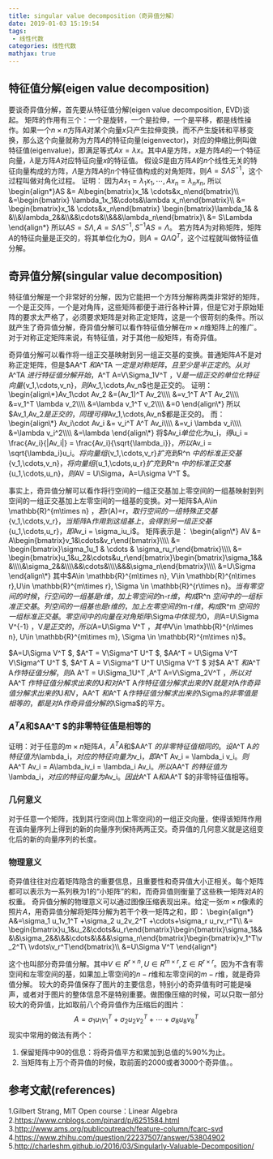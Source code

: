 ```yaml
---
title: singular value decomposition（奇异值分解）
date: 2019-01-03 15:19:54
tags:
 - 线性代数
categories: 线性代数
mathjax: true
---
```


## 特征值分解(eigen value decomposition)
要谈奇异值分解，首先要从特征值分解(eigen value decomposition, EVD)谈起。
矩阵的作用有三个：一个是旋转，一个是拉伸，一个是平移，都是线性操作。如果一个$n\times n$方阵$A$对某个向量$x$只产生拉伸变换，而不产生旋转和平移变换，那么这个向量就称为方阵$A$的特征向量(eigenvector)，对应的伸缩比例叫做特征值(eigenvalue)，即满足等式$Ax = \lambda x$。其中$A$是方阵，$x$是方阵$A$的一个特征向量，$\lambda$是方阵$A$对应特征向量$x$的特征值。
假设$S$是由方阵$A$的$n$个线性无关的特征向量构成的方阵，$\Lambda$是方阵$A$的$n$个特征值构成的对角矩阵，则$A=S\Lambda S^{-1}$，这个过程叫做对角化过程。
证明：
因为$Ax_1 = \lambda_1 x_1,\cdots,Ax_n = \lambda_n x_n$,
所以
\begin{align\*}AS &= A\begin{bmatrix}x_1& \cdots&x_n\end{bmatrix}\\\\
&=\begin{bmatrix} \lambda_1x_1&\cdots&\lambda x_n\end{bmatrix}\\\\
&= \begin{bmatrix}x_1& \cdots&x_n\end{bmatrix} \begin{bmatrix}\lambda_1& & &\\\\&\lambda_2&&\\\\&&\cdots&\\\\&&&\lambda_n\end{bmatrix}\\
&= S\Lambda
\end{align\*}
所以$AS=S\Lambda, A=S\Lambda S^{-1}, S^{-1}AS=\Lambda$。
若方阵$A$为对称矩阵，矩阵$A$的特征向量是正交的，将其单位化为$Q$，则$A=Q\Lambda Q^T$，这个过程就叫做特征值分解。

## 奇异值分解(singular value decomposition)
特征值分解是一个非常好的分解，因为它能把一个方阵分解称两类非常好的矩阵，一个是正交阵，一个是对角阵，这些矩阵都便于进行各种计算，但是它对于原始矩阵的要求太严格了，必须要求矩阵是对称正定矩阵，这是一个很苛刻的条件。所以就产生了奇异值分解，奇异值分解可以看作特征值分解在$m\times n$维矩阵上的推广。对于对称正定矩阵来说，有特征值，对于其他一般矩阵，有奇异值。

奇异值分解可以看作将一组正交基映射到另一组正交基的变换。普通矩阵$A$不是对称正定矩阵，但是$AA^T $和$A^TA $一定是对称矩阵，且至少是半正定的。从对$A^TA $进行特征值分解开始，$A^T A=V\Sigma_1V^T $，$V$是一组正交的单位化特征向量$\{v_1,\cdots,v_n\}$，则$Av_1,\cdots,Av_n$也是正交的。
证明：
\begin{align\*}Av_1\cdot Av_2 &=(Av_1)^T Av_2\\\\
&=v_1^T A^T Av_2\\\\
&=v_1^T \lambda v_2\\\\
&=\lambda v_1^T v_2\\\\
&=0
\end{align\*}
所以$Av_1,Av_2$是正交的，同理可得$Av_1,\cdots,Av_n$都是正交的。
而：
\begin{align\*}
Av_i\cdot Av_i &= v_i^T A^T Av_i\\\\
&=v_i \lambda v_i\\\\
&=\lambda v_i^2\\\\
&=\lambda
\end{align\*}
将$Av_i$单位化为$u_i$，得$u_i = \frac{Av_i}{|Av_i|} = \frac{Av_i}{\sqrt{\lambda_i}}$，所以$Av_i = \sqrt{\lambda_i}u_i$。
将向量组$\{v_1,\cdots,v_r\}$扩充到$R^n $中的标准正交基$\{v_1,\cdots,v_n\}$，将向量组$\{u_1,\cdots,u_r\}$扩充到$R^n $中的标准正交基$\{u_1,\cdots,u_n\}$，则$AV = U\Sigma$，$A=U\sigma V^T $。

事实上，奇异值分解可以看作将行空间的一组正交基加上零空间的一组基映射到列空间的一组正交基加上左零空间的一组基的变换。对一矩阵$A,A\in \mathbb{R}^{m\times n} $，若$r(A)=r$，取行空间的一组特殊正交基$\{v_1,\cdots,v_r\}$，当矩阵$A$作用到这组基上，会得到另一组正交基$\{u_1,\cdots,u_r\}$，即$Av_i = \sigma_iu_i$。
矩阵表示是：
\begin{align\*}
AV &= A\begin{bmatrix}v_1&\cdots&v_r\end{bmatrix}\\\\
&= \begin{bmatrix}\sigma_1u_1 & \cdots & \sigma_ru_r\end{bmatrix}\\\\
&= \begin{bmatrix}u_1&u_2&\cdots&u_r\end{bmatrix}\begin{bmatrix}\sigma_1&&&\\\\&\sigma_2&&\\\\&&\cdots&\\\\&&&\sigma_n\end{bmatrix}\\\\
&=U\Sigma
\end{align\*}
其中$A\in \mathbb{R}^{m\times n}, V\in \mathbb{R}^{n\times r},U\in \mathbb{R}^{m\times r}, \Sigma \in \mathbb{R}^{r\times n}$。
当有零空间的时候，行空间的一组基是$r$维，加上零空间的$n-r$维，构成$R^n $空间中的一组标准正交基。列空间的一组基也是$r$维的，加上左零空间的$m-r$维，构成$R^m $空间的一组标准正交基。零空间中的向量在对角矩阵$\Sigma$中体现为$0$，
则$A=U\Sigma V^{-1} $，$V$是正交的，所以$A=U\Sigma V^T $，其中$V\in \mathbb{R}^{n\times n}, U\in \mathbb{R}^{m\times m}, \Sigma \in \mathbb{R}^{m\times n}$。

$A=U\Sigma V^T $,
$A^T = V\Sigma^T U^T $,
$AA^T = U\Sigma V^T V\Sigma^T U^T $,
$A^T A = V\Sigma^T U^T U\Sigma V^T $
对$A A^T $和$A^T A$作特征值分解，则$A A^T = U\Sigma_1U^T $,$A^T A=V\Sigma_2V^T $，所以对$AA^T $作特征值分解求出来的$U$和对$A^T A$作特征值分解求出来的$V$就是对$A$作奇异值分解求出来的$U$和$V$，$AA^T $和$A^T A$作特征值分解求出来的$\Sigma$的非零值是相等的，都是对$A$作奇异值分解的$\Sigma$的平方。

### $A^T A$和$AA^T $的非零特征值是相等的
证明：对于任意的$m\times n$矩阵$A$，$A^T A$和$AA^T $的非零特征值相同的。 设$A^T A$的特征值为$\lambda_i$，对应的特征向量为$v_i$，即$A^T Av_i = \lambda_i v_i$。
则$AA^T Av_i = A\lambda_iv_i = \lambda_i Av_i$。
所以$AA^T $的特征值为$\lambda_i$，对应的特征向量为$Av_i$。
因此$A^T A$和$AA^T $的非零特征值相等。

### 几何意义
对于任意一个矩阵，找到其行空间(加上零空间)的一组正交向量，使得该矩阵作用在该向量序列上得到的新的向量序列保持两两正交。奇异值的几何意义就是这组变化后的新的向量序列的长度。

### 物理意义
奇异值往往对应着矩阵隐含的重要信息，且重要性和奇异值大小正相关。每个矩阵都可以表示为一系列秩为$1$的“小矩阵”的和，而奇异值则衡量了这些秩一矩阵对$A$的权重。
奇异值分解的物理意义可以通过图像压缩表现出来。给定一张$m\times n$像素的照片$A$，用奇异值分解将矩阵分解为若干个秩一矩阵之和，即：
\begin{align\*}
A&=\sigma_1 u_1v_1^T +\sigma_2 u_2v_2^T +\cdots+\sigma_r u_rv_r^T\\\\
&= \begin{bmatrix}u_1&u_2&\cdots&u_r\end{bmatrix}\begin{bmatrix}\sigma_1&&&\\&\sigma_2&&\\&&\cdots&\\&&&\sigma_n\end{bmatrix}\begin{bmatrix}v_1^T\\v_2^T\\ \vdots\\v_r^T\end{bmatrix}\\\\
&=U\Sigma V^T
\end{align\*}

这个也叫部分奇异值分解。其中$V\in R^{r\times n}, U\in R^{m\times r}, \Sigma \in R^{r\times r}$。因为不含有零空间和左零空间的基，如果加上零空间的$n-r$维和左零空间的$m-r$维，就是奇异值分解。
较大的奇异值保存了图片的主要信息，特别小的奇异值有时可能是噪声，或者对于图片的整体信息不是特别重要。做图像压缩的时候，可以只取一部分较大的奇异值，比如取前八个奇异值作为压缩后的图片：
$$A = \sigma_1 u_1v_1^T +\sigma_2 u_2v_2^T + \cdots + \sigma_8 u_8v_8^T$$
现实中常用的做法有两个：
1. 保留矩阵中$90%$的信息：将奇异值平方和累加到总值的%90%为止。
2. 当矩阵有上万个奇异值的时候，取前面的$2000$或者$3000$个奇异值。。

## 参考文献(references)
1.Gilbert Strang, MIT Open course：Linear Algebra
2.https://www.cnblogs.com/pinard/p/6251584.html
3.http://www.ams.org/publicoutreach/feature-column/fcarc-svd
4.https://www.zhihu.com/question/22237507/answer/53804902
5.http://charleshm.github.io/2016/03/Singularly-Valuable-Decomposition/
